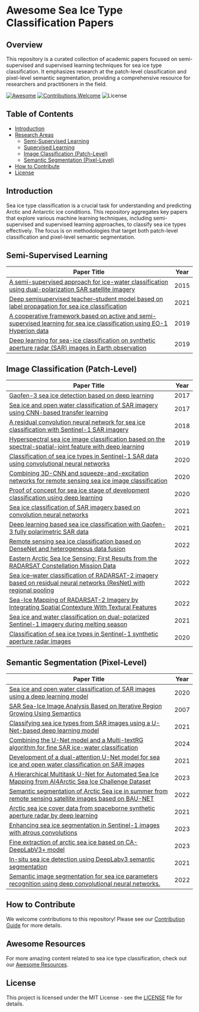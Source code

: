 # Awesome  Sea Ice Type Classification Papers

## Overview
This repository is a curated collection of academic papers focused on semi-supervised and supervised learning techniques for sea ice type classification. It emphasizes research at the patch-level classification and pixel-level semantic segmentation, providing a comprehensive resource for researchers and practitioners in the field.

[![Awesome](https://img.shields.io/badge/awesome-yes-brightgreen.svg)](AWESOME.md) 
[![Contributions Welcome](https://img.shields.io/badge/contributions-welcome-brightgreen.svg)](CONTRIBUTING.md) ![License](https://img.shields.io/badge/license-MIT-blue.svg)

## Table of Contents

- [Introduction](#introduction)
- [Research Areas](#research-areas)
  - [Semi-Supervised Learning](#semi-supervised-learning)
  - [Supervised Learning](#supervised-learning)
  - [Image Classification (Patch-Level)](#image-classification-patch-level)
  - [Semantic Segmentation (Pixel-Level)](#semantic-segmentation-pixel-level)
- [How to Contribute](#how-to-contribute)
- [License](#license)

## Introduction
Sea ice type classification is a crucial task for understanding and predicting Arctic and Antarctic ice conditions. This repository aggregates key papers that explore various machine learning techniques, including semi-supervised and supervised learning approaches, to classify sea ice types effectively. The focus is on methodologies that target both patch-level classification and pixel-level semantic segmentation.

## Semi-Supervised Learning

| Paper Title | Year |
|-------------|------|
| [A semi-supervised approach for ice-water classification using dual-polarization SAR satellite imagery](https://ieeexplore.ieee.org/document/7301380) | 2015|
| [Deep semisupervised teacher–student model based on label propagation for sea ice classification](https://ieeexplore.ieee.org/document/9573360)| 2021|
| [A cooperative framework based on active and semi-supervised learning for sea ice classification using EO-1 Hyperion data](https://www.jstage.jst.go.jp/article/tjsass/62/6/62_T-19-6/_pdf) | 2019|
| [Deep learning for sea-ice classification on synthetic aperture radar (SAR) images in Earth observation](https://www.diva-portal.org/smash/get/diva2:1450605/FULLTEXT01.pdf#page=27.19) | 2019|



## Image Classification (Patch-Level)

| Paper Title | Year |
|-------------|------|
| [Gaofen-3 sea ice detection based on deep learning](https://ieeexplore.ieee.org/document/8293267) | 2017 |
| [Sea ice and open water classification of SAR imagery using CNN-based transfer learning](https://ieeexplore.ieee.org/document/8127693) | 2017|
| [A residual convolution neural network for sea ice classification with Sentinel-1 SAR imagery](https://ieeexplore.ieee.org/document/8637496) | 2018|
| [Hyperspectral sea ice image classification based on the spectral-spatial-joint feature with deep learning](https://www.mdpi.com/2072-4292/11/18/2170) | 2019 |
| [Classification of sea ice types in Sentinel-1 SAR data using convolutional neural networks](https://www.mdpi.com/2072-4292/12/13/2165) | 2020|
| [Combining 3D-CNN and squeeze-and-excitation networks for remote sensing sea ice image classification](https://onlinelibrary.wiley.com/doi/10.1155/2020/8065396) | 2020|
| [Proof of concept for sea ice stage of development classification using deep learning](https://www.mdpi.com/2072-4292/12/15/2486) | 2020|
| [Sea ice classification of SAR imagery based on convolution neural networks](https://www.mdpi.com/2072-4292/13/9/1734) | 2021 |
| [Deep learning based sea ice classification with Gaofen-3 fully polarimetric SAR data](https://www.mdpi.com/2072-4292/13/8/1452) | 2021|
| [Remote sensing sea ice classification based on DenseNet and heterogeneous data fusion](https://www.spiedigitallibrary.org/journals/journal-of-applied-remote-sensing/volume-16/issue-4/044517/Remote-sensing-sea-ice-classification-based-on-DenseNet-and-heterogeneous/10.1117/1.JRS.16.044517.short#_=_) | 2022|
| [Eastern Arctic Sea Ice Sensing: First Results from the RADARSAT Constellation Mission Data](https://www.mdpi.com/2072-4292/14/5/1165)| 2022|
| [Sea ice–water classification of RADARSAT-2 imagery based on residual neural networks (ResNet) with regional pooling](https://www.mdpi.com/2072-4292/14/13/3025) | 2022|
| [Sea-Ice Mapping of RADARSAT-2 Imagery by Integrating Spatial Contexture With Textural Features](https://ieeexplore.ieee.org/document/9887856) | 2022|
| [Sea ice and water classification on dual-polarized Sentinel-1 imagery during melting season](https://tc.copernicus.org/preprints/tc-2021-85) | 2021|
| [ Classification of sea ice types in Sentinel-1 synthetic aperture radar images](https://tc.copernicus.org/articles/14/2629/2020) | 2020|
## Semantic Segmentation (Pixel-Level)

| Paper Title | Year |
|-------------|------|
| [Sea ice and open water classification of SAR images using a deep learning model](https://ieeexplore.ieee.org/document/9323990)| 2020 |
| [SAR Sea-Ice Image Analysis Based on Iterative Region Growing Using Semantics](https://ieeexplore.ieee.org/abstract/document/4378543) | 2007 |
| [Classifying sea ice types from SAR images using a U-Net-based deep learning model](https://ieeexplore.ieee.org/document/9554511) | 2021|
| [Combining the U-Net model and a Multi-textRG algorithm for fine SAR ice-water classification](https://egusphere.copernicus.org/preprints/2024/egusphere-2024-1177/) | 2024 |
| [Development of a dual-attention U-Net model for sea ice and open water classification on SAR images](https://ieeexplore.ieee.org/document/9361068) |2021|
| [A Hierarchical Multitask U-Net for Automated Sea Ice Mapping from AI4Arctic Sea Ice Challenge Dataset](https://ieeexplore.ieee.org/document/10337385) | 2023 |
| [Semantic segmentation of Arctic Sea ice in summer from remote sensing satellite images based on BAU-NET](https://www.spiedigitallibrary.org/journals/journal-of-applied-remote-sensing/volume-16/issue-4/046514/Semantic-segmentation-of-Arctic-Sea-ice-in-summer-from-remote/10.1117/1.JRS.16.046514.short) | 2022|
| [Arctic sea ice cover data from spaceborne synthetic aperture radar by deep learning](https://essd.copernicus.org/articles/13/2723/2021/) | 2021|
| [Enhancing sea ice segmentation in Sentinel-1 images with atrous convolutions](https://www.tandfonline.com/doi/full/10.1080/01431161.2023.2248560) | 2023|
| [Fine extraction of arctic sea ice based on CA-DeepLabV3+ model](https://www.spiedigitallibrary.org/conference-proceedings-of-spie/12797/127971P/Fine-extraction-of-arctic-sea-ice-based-on-CA-DeepLabV3/10.1117/12.3007422.short) | 2023|
| [In-situ sea ice detection using DeepLabv3 semantic segmentation](https://ieeexplore.ieee.org/document/9705801) | 2021|
| [Semantic image segmentation for sea ice parameters recognition using deep convolutional neural networks.](https://www.sciencedirect.com/science/article/pii/S1569843222000875) | 2022|


## How to Contribute

We welcome contributions to this repository! Please see our [Contribution Guide](CONTRIBUTING.md) for more details.

## Awesome Resources

For more amazing content related to sea ice type classification, check out our [Awesome Resources](AWESOME.md).


## License

This project is licensed under the MIT License - see the [LICENSE](LICENSE) file for details.
